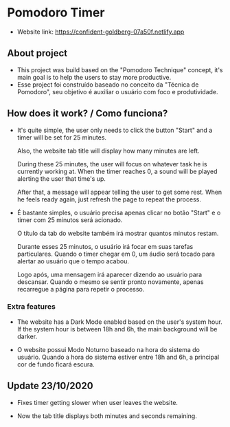 # Pomodoro Timer

 - Website link: https://confident-goldberg-07a50f.netlify.app

## About project

- This project was build based on the "Pomodoro Technique" concept, it's main goal is to help the users to stay more productive.
- Esse project foi construído baseado no conceito da "Técnica de Pomodoro", seu objetivo é auxiliar o usuário com foco e produtividade.

## How does it work? / Como funciona?

- It's quite simple, the user only needs to click the button "Start" and a timer will be set for 25 minutes. 

  Also, the website tab title will display how many minutes are left.

  During these 25 minutes, the user will focus on whatever task he is currently working at. When the timer reaches 0, a sound will be played alerting the user that   time's up.

  After that, a message will appear telling the user to get some rest. When he feels ready again, just refresh the page to repeat the process.

- É bastante simples, o usuário precisa apenas clicar no botão "Start" e o timer com 25 minutos será acionado.

  O título da tab do website também irá mostrar quantos minutos restam.

  Durante esses 25 minutos, o usuário irá focar em suas tarefas particulares. Quando o timer chegar em 0, um áudio será tocado para alertar ao usuário que o tempo     acabou. 

  Logo após, uma mensagem irá aparecer dizendo ao usuário para descansar. Quando o mesmo se sentir pronto novamente, apenas recarregue a página para repetir o         processo.

### Extra features

- The website has a Dark Mode enabled based on the user's system hour. If the system hour is between 18h and 6h, the main background will be darker.

- O website possui Modo Noturno baseado na hora do sistema do usuário. Quando a hora do sistema estiver entre 18h and 6h, a principal cor de fundo ficará escura.


## Update 23/10/2020

- Fixes timer getting slower when user leaves the website.

- Now the tab title displays both minutes and seconds remaining.